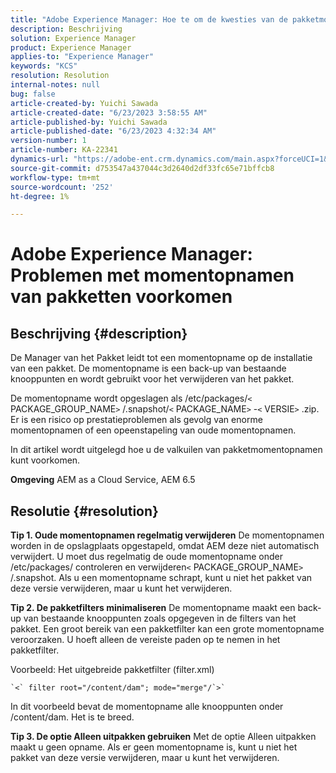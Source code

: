```yaml
---
title: "Adobe Experience Manager: Hoe te om de kwesties van de pakketmomentopname te vermijden"
description: Beschrijving
solution: Experience Manager
product: Experience Manager
applies-to: "Experience Manager"
keywords: "KCS"
resolution: Resolution
internal-notes: null
bug: false
article-created-by: Yuichi Sawada
article-created-date: "6/23/2023 3:58:55 AM"
article-published-by: Yuichi Sawada
article-published-date: "6/23/2023 4:32:34 AM"
version-number: 1
article-number: KA-22341
dynamics-url: "https://adobe-ent.crm.dynamics.com/main.aspx?forceUCI=1&pagetype=entityrecord&etn=knowledgearticle&id=d9102644-7a11-ee11-8f6d-6045bd006239"
source-git-commit: d753547a437044c3d2640d2df33fc65e71bffcb8
workflow-type: tm+mt
source-wordcount: '252'
ht-degree: 1%

---
```


# Adobe Experience Manager: Problemen met momentopnamen van pakketten voorkomen

## Beschrijving {#description}


De Manager van het Pakket leidt tot een momentopname op de installatie van een pakket. De momentopname is een back-up van bestaande knooppunten en wordt gebruikt voor het verwijderen van het pakket.

De momentopname wordt opgeslagen als /etc/packages/`<` PACKAGE_GROUP_NAME`>` /.snapshot/`<` PACKAGE_NAME`>` -`<` VERSIE`>` .zip. Er is een risico op prestatieproblemen als gevolg van enorme momentopnamen of een opeenstapeling van oude momentopnamen.

In dit artikel wordt uitgelegd hoe u de valkuilen van pakketmomentopnamen kunt voorkomen.

<b>Omgeving</b>
AEM as a Cloud Service, AEM 6.5


## Resolutie {#resolution}


<b>Tip 1. Oude momentopnamen regelmatig verwijderen</b>
De momentopnamen worden in de opslagplaats opgestapeld, omdat AEM deze niet automatisch verwijdert. U moet dus regelmatig de oude momentopname onder /etc/packages/ controleren en verwijderen`<` PACKAGE_GROUP_NAME`>` /.snapshot. Als u een momentopname schrapt, kunt u niet het pakket van deze versie verwijderen, maar u kunt het verwijderen.

<b>Tip 2. De pakketfilters minimaliseren</b>
De momentopname maakt een back-up van bestaande knooppunten zoals opgegeven in de filters van het pakket. Een groot bereik van een pakketfilter kan een grote momentopname veroorzaken. U hoeft alleen de vereiste paden op te nemen in het pakketfilter.

Voorbeeld: Het uitgebreide pakketfilter (filter.xml)


```
`<` filter root="/content/dam"; mode="merge"/`>`
```


In dit voorbeeld bevat de momentopname alle knooppunten onder /content/dam. Het is te breed.

<b>Tip 3. De optie Alleen uitpakken gebruiken</b>
Met de optie Alleen uitpakken maakt u geen opname. Als er geen momentopname is, kunt u niet het pakket van deze versie verwijderen, maar u kunt het verwijderen.
